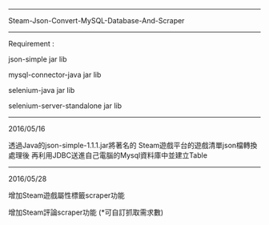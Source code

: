 ------------------------------------------------

Steam-Json-Convert-MySQL-Database-And-Scraper

------------------------------------------------

Requirement :

json-simple jar lib

mysql-connector-java jar lib

selenium-java jar lib

selenium-server-standalone jar lib

------------------------------------------------

2016/05/16

透過Java的json-simple-1.1.1.jar將著名的
Steam遊戲平台的遊戲清單json檔轉換處理後
再利用JDBC送進自己電腦的Mysql資料庫中並建立Table

------------------------------------------------

2016/05/28

增加Steam遊戲屬性標籤scraper功能

增加Steam評論scraper功能 (*可自訂抓取需求數)